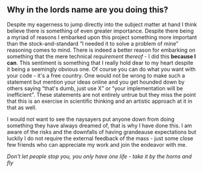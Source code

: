 ## Why in the lords name are you doing this?

Despite my eagerness to jump directly into the subject matter at hand I think believe there is something of even greater importance. Despite there being a myriad of reasons I embarked upon this project something more important than the stock-and-standard “I needed it to solve a problem of mine” reasoning comes to mind. There is indeed a better reason for embarking on something that the mere technical _requirement thereof_ - I did this **because I can**. This sentiment is something that I really hold dear to my heart despite it being a seemingly obvious one. Of course you can do what you want with your code - it's a free country. One would not be wrong to make such a statement but mention your ideas online and you get hounded down by others saying “that's dumb, just use X” or “your implementation will be inefficient”. These statements are not entirely untrue but they miss the point that this is an exercise in scientific thinking and an artistic approach at it in that as well.

I would not want to see the naysayers put anyone down from doing something they have always dreamed of, that is why I have done this. I am aware of the risks and the downfalls of having grandeause expectations but luckily I do not require the external feedback of the mass - just some close few friends who can appreciate my work and join the endeavor with me.


_Don't let people stop you, you only have one life - take it by the horns and fly_

